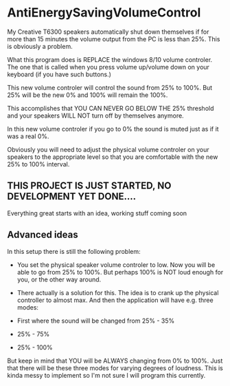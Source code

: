 # AntiEnergySavingVolumeControl

My Creative T6300 speakers automatically shut down themselves if for more than 15 minutes the volume output from the PC is less than 25%. 
This is obviously a problem.

What this program does is REPLACE the windows 8/10 volume controler. The one that is called when you press volume up/volume down on your keyboard (if you have such buttons.)

This new volume controler will control the sound from 25% to 100%. But 25% will be the new 0% and 100% will remain the 100%.

This accomplishes that YOU CAN NEVER GO BELOW THE 25% threshold and your speakers WILL NOT turn off by themselves anymore.

In this new volume controler if you go to 0% the sound is muted just as if it was a real 0%.

Obviously you will need to adjust the physical volume controler on your speakers to the appropriate level so that you are comfortable with the new 25% to 100% interval.

## THIS PROJECT IS JUST STARTED, NO DEVELOPMENT YET DONE.... 
Everything great starts with an idea, working stuff coming soon

## Advanced ideas
In this setup there is still the following problem:
- You set the physical speaker volume controler to low. Now you will be able to go from 25% to 100%. But perhaps 100% is NOT loud enough for you, or the other way around.
- There actually is a solution for this. The idea is to crank up the physical controller to almost max. And then the application will have e.g. three modes:

- First where the sound will be changed from 25% - 35%
- 25% - 75%
- 25% - 100%

But keep in mind that YOU will be ALWAYS changing from 0% to 100%. Just that there will be these three modes for varying degrees of loudness. This is kinda messy to implement so I'm not sure I will program this currently.
